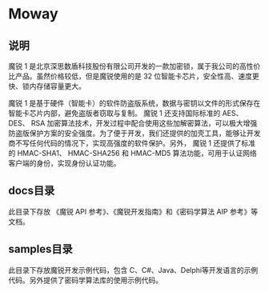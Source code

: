 # Moway
## 说明
魔锐 1 是北京深思数盾科技股份有限公司开发的一款加密锁，属于我公司的高性价比产品。虽然价格较低，但是魔锐使用的是 32 位智能卡芯片，安全性高、速度更快、锁内存储容量更大。

魔锐 1 是基于硬件（智能卡）的软件防盗版系统，数据与密钥以文件的形式保存在智能卡芯片内部，避免盗版者窃取与复制。 魔锐 1 还支持国际标准的 AES、 DES、 RSA 加密算法技术，开发过程中配合使用这些加解密算法，可以极大增强防盗版保护方案的安全强度。为了便于开发，我们还提供的加壳工具，能够让开发商不写任何代码的情况下，实现高强度的软件保护。另外， 魔锐 1 还提供了标准的 HMAC-SHA1、 HMAC-SHA256 和 HMAC-MD5 算法功能，可用于认证网络客户端的身份，实现身份认证功能。

## docs目录
此目录下存放 《魔锐 API 参考》、《魔锐开发指南》和《密码学算法 AIP 参考》等文档。
## samples目录
此目录下存放魔锐开发示例代码，包含 C、C#、Java、Delphi等开发语言的示例代码。另外提供了密码学算法库的使用示例代码。

